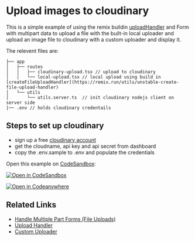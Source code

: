 # Upload images to cloudinary

This is a simple example of using the remix buildin [uploadHandler](https://remix.run/utils/parse-multipart-form-data#uploadhandler) and Form with multipart data to upload a file with the built-in local uploader and upload an image file to cloudinary with a custom uploader and display it.

The relevent files are:

```
├── app
│   ├── routes
│   │   ├── cloudinary-upload.tsx // upload to cloudinary
│   │   └── local-upload.tsx // local upload using build in [createFileUploadHandler](https://remix.run/utils/unstable-create-file-upload-handler)
│   └── utils
│       └── utils.server.ts  // init cloudinary nodejs client on server side
|── .env // holds cloudinary credentails
```

## Steps to set up cloudinary

- sign up a free [cloudinary account](https://cloudinary.com/)
- get the cloudname, api key and api secret from dashboard
- copy the .env.sample to .env and populate the credentials

Open this example on [CodeSandbox](https://codesandbox.com):

[![Open in CodeSandbox](https://codesandbox.io/static/img/play-codesandbox.svg)](https://codesandbox.io/s/github/remix-run/examples/tree/main/file-and-cloudinary-upload)

[![Open in Codeanywhere](https://codeanywhere.com/img/open-in-codeanywhere-btn.svg)](https://app.codeanywhere.com/#https://github.com/remix-run/examples)

## Related Links

- [Handle Multiple Part Forms (File Uploads)](https://remix.run/utils/parse-multipart-form-data-node)
- [Upload Handler](https://remix.run/utils/parse-multipart-form-data#uploadhandler)
- [Custom Uploader](https://remix.run/guides/file-uploads)
